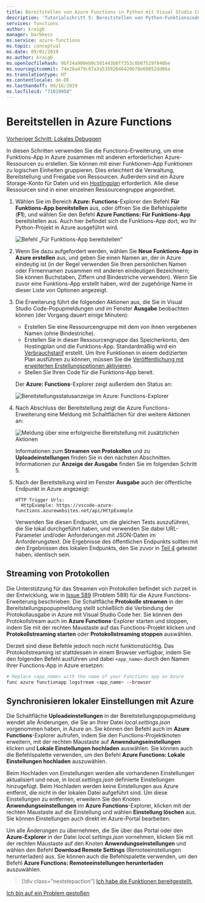 ```yaml
---
title: Bereitstellen von Azure Functions in Python mit Visual Studio Code
description: 'Tutorialschritt 5: Bereitstellen von Python-Funktionscode in Azure, Streamen von Protokollen und Synchronisieren von Einstellungen zwischen einem lokalen Projekt und Azure'
services: functions
author: kraigb
manager: barbkess
ms.service: azure-functions
ms.topic: conceptual
ms.date: 09/02/2019
ms.author: kraigb
ms.openlocfilehash: 0bf24a900eb0c501443b8ff353c8b07529f840be
ms.sourcegitcommit: 74e28a479c87a3a53592646420b78e69852dd86a
ms.translationtype: HT
ms.contentlocale: de-DE
ms.lasthandoff: 09/16/2019
ms.locfileid: "71019958"
---
```

# <a name="deploy-to-azure-functions"></a>Bereitstellen in Azure Functions

[Vorheriger Schritt: Lokales Debuggen](tutorial-vs-code-serverless-python-04.md)

In diesen Schritten verwenden Sie die Functions-Erweiterung, um eine Funktions-App in Azure zusammen mit anderen erforderlichen Azure-Ressourcen zu erstellen. Sie können mit einer Funktionen-App Funktionen zu logischen Einheiten gruppieren. Dies erleichtert die Verwaltung, Bereitstellung und Freigabe von Ressourcen. Außerdem sind ein Azure Storage-Konto für Daten und ein [Hostingplan](/azure/azure-functions/functions-scale.md#hosting-plan-support) erforderlich. Alle diese Ressourcen sind in einer einzelnen Ressourcengruppe angeordnet.

1. Wählen Sie im Bereich **Azure: Functions**-Explorer den Befehl **Für Funktions-App bereitstellen** aus, oder öffnen Sie die Befehlspalette (**F1**), und wählen Sie den Befehl **Azure Functions: Für Funktions-App** bereitstellen aus. Auch hier befindet sich die Funktions-App dort, wo Ihr Python-Projekt in Azure ausgeführt wird.

    ![Befehl „Für Funktions-App bereitstellen“](media/tutorial-vs-code-serverless-python/deploy-command.png)

1. Wenn Sie dazu aufgefordert werden, wählen Sie **Neue Funktions-App in Azure erstellen** aus, und geben Sie einen Namen an, der in Azure eindeutig ist (in der Regel verwenden Sie Ihren persönlichen Namen oder Firmennamen zusammen mit anderen eindeutigen Bezeichnern; Sie können Buchstaben, Ziffern und Bindestriche verwenden). Wenn Sie zuvor eine Funktions-App erstellt haben, wird der zugehörige Name in dieser Liste von Optionen angezeigt.

1. Die Erweiterung führt die folgenden Aktionen aus, die Sie in Visual Studio Code-Popupmeldungen und im Fenster **Ausgabe** beobachten können (der Vorgang dauert einige Minuten):

    - Erstellen Sie eine Ressourcengruppe mit dem von ihnen vergebenen Namen (ohne Bindestriche).
    - Erstellen Sie in dieser Ressourcengruppe das Speicherkonto, den Hostingplan und die Funktions-App. Standardmäßig wird ein [Verbrauchstarif](/azure/azure-functions/functions-scale.md#consumption-plan) erstellt. Um Ihre Funktionen in einem dedizierten Plan ausführen zu können, müssen Sie die [Veröffentlichung mit erweiterten Erstellungsoptionen aktivieren](/azure/azure-functions/functions-develop-vs-code.md).
    - Stellen Sie Ihren Code für die Funktions-App bereit.

    Der **Azure: Functions**-Explorer zeigt außerdem den Status an:

    ![Bereitstellungsstatusanzeige im Azure: Functions-Explorer](media/tutorial-vs-code-serverless-python/deploy-progress.png)

1. Nach Abschluss der Bereitstellung zeigt die Azure Functions-Erweiterung eine Meldung mit Schaltflächen für drei weitere Aktionen an:

    ![Meldung über eine erfolgreiche Bereitstellung mit zusätzlichen Aktionen](media/tutorial-vs-code-serverless-python/deployment-popup.png)

    Informationen zum **Streamen von Protokollen** und zu **Uploadeinstellungen** finden Sie in den nächsten Abschnitten. Informationen zur **Anzeige der Ausgabe** finden Sie im folgenden Schritt 5.

1. Nach der Bereitstellung wird im Fenster **Ausgabe** auch der öffentliche Endpunkt in Azure angezeigt:

    ```output
    HTTP Trigger Urls:
      HttpExample: https://vscode-azure-functions.azurewebsites.net/api/HttpExample
    ```

    Verwenden Sie diesen Endpunkt, um die gleichen Tests auszuführen, die Sie lokal durchgeführt haben, und verwenden Sie dabei URL-Parameter und/oder Anforderungen mit JSON-Daten im Anforderungstext. Die Ergebnisse des öffentlichen Endpunkts sollten mit den Ergebnissen des lokalen Endpunkts, den Sie zuvor in [Teil 4](tutorial-vs-code-serverless-python-04.md) getestet haben, identisch sein.

## <a name="stream-logs"></a>Streaming von Protokollen

Die Unterstützung für das Streamen von Protokollen befindet sich zurzeit in der Entwicklung, wie in [Issue 589](https://github.com/microsoft/vscode-azurefunctions/issues/589) (Problem 589) für die Azure Functions-Erweiterung beschrieben. Die Schaltfläche **Protokolle streamen** in der Bereitstellungspopupmeldung stellt schließlich die Verbindung der Protokollausgabe in Azure mit Visual Studio Code her. Sie können den Protokollstream auch im **Azure Functions**-Explorer starten und stoppen, indem Sie mit der rechten Maustaste auf das Functions-Projekt klicken und **Protokollstreaming starten** oder **Protokollstreaming stoppen** auswählen.

Derzeit sind diese Befehle jedoch noch nicht funktionstüchtig. Das Protokollstreaming ist stattdessen in einem Browser verfügbar, indem Sie den folgenden Befehl ausführen und dabei `<app_name>` durch den Namen Ihrer Functions-App in Azure ersetzen:

```bash
# Replace <app_name> with the name of your Functions app on Azure
func azure functionapp logstream <app_name> --browser
```

## <a name="sync-local-settings-to-azure"></a>Synchronisieren lokaler Einstellungen mit Azure

Die Schaltfläche **Uploadeinstellungen** in der Bereitstellungspopupmeldung wendet alle Änderungen, die Sie an Ihrer Datei *local.settings.json* vorgenommen haben, in Azure an. Sie können den Befehl auch im **Azure Functions**-Explorer aufrufen, indem Sie den Functions-Projektknoten erweitern, mit der rechten Maustaste auf **Anwendungseinstellungen** klicken und **Lokale Einstellungen hochladen** auswählen. Sie können auch die Befehlspalette verwenden, um den Befehl **Azure Functions: Lokale Einstellungen hochladen** auszuwählen.

Beim Hochladen von Einstellungen werden alle vorhandenen Einstellungen aktualisiert und neue, in *local.settings.json* definierte Einstellungen hinzugefügt. Beim Hochladen werden keine Einstellungen aus Azure entfernt, die nicht in der lokalen Datei aufgeführt sind. Um diese Einstellungen zu entfernen, erweitern Sie den Knoten **Anwendungseinstellungen** im **Azure Functions**-Explorer, klicken mit der rechten Maustaste auf die Einstellung und wählen **Einstellung löschen** aus. Sie können Einstellungen auch direkt im Azure-Portal bearbeiten.

Um alle Änderungen zu übernehmen, die Sie über das Portal oder den **Azure-Explorer** in der Datei *local.settings.json* vornehmen, klicken Sie mit der rechten Maustaste auf den Knoten **Anwendungseinstellungen** und wählen den Befehl **Download Remote Settings** (Remoteeinstellungen herunterladen) aus. Sie können auch die Befehlspalette verwenden, um den Befehl **Azure Functions: Remoteeinstellungen herunterladen** auszuwählen.

> [!div class="nextstepaction"]
> [Ich habe die Funktionen bereitgestellt.](tutorial-vs-code-serverless-python-06.md)

[Ich bin auf ein Problem gestoßen](https://www.research.net/r/PWZWZ52?tutorial=vscode-functions-python&step=05-deploy)
